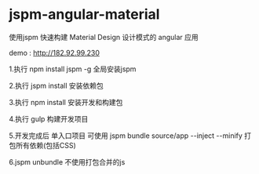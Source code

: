# jspm-angular-material
使用jspm 快速构建 Material Design 设计模式的 angular 应用

demo : <a href="http://182.92.99.230">http://182.92.99.230</a>

1.执行 npm install jspm -g  全局安装jspm

2.执行 jspm install 安装依赖包

3.执行 npm install 安装开发和构建包

4.执行 gulp 构建开发项目

5.开发完成后 单入口项目 可使用 jspm bundle source/app --inject --minify 打包所有依赖(包括CSS)

6.jspm unbundle 不使用打包合并的js


